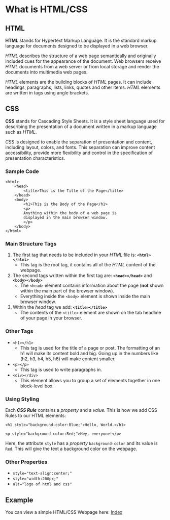 # What is HTML/CSS

## HTML

**HTML** stands for Hypertext Markup Language. It is the standard markup language for documents designed to be displayed in a web browser. 

*HTML* describes the structure of a web page semantically and originally included cues for the appearance of the document.
Web browsers receive *HTML* documents from a web server or from local storage and render the documents into multimedia web pages. 

*HTML* elements are the building blocks of *HTML* pages. It can include headings, paragraphs, lists, links, quotes and other items. *HTML* elements are written in tags using angle brackets. 

## CSS
**CSS** stands for Cascading Style Sheets. It is a style sheet language used for describing the presentation of a document written in a markup language such as *HTML*. 

*CSS* is designed to enable the separation of presentation and content, including layout, colors, and fonts. 
This separation can improve content accessibility, provide more flexibility and control in the specification of presentation characteristics.

### Sample Code 
```
<html>
    <head>
        <title>This is the Title of the Page</title>
    </head>
    <body>
        <h1>This is the Body of the Page</h1>
        <p>
        Anything within the body of a web page is
        displayed in the main browser window.
        </p>
    </body>
</html>
```

### Main Structure Tags

1. The first tag that needs to be included in your *HTML* file is:
    **`<html></html>`**
    - This tag is the root tag, it contains all of the *HTML* content of the webpage.
2. The second tags written within the first tag are: 
   **`<head></head>`** and **`<body></body>`**
    - The `<head>` element contains information about the page (**not** shown within the main part of the browser window).
    - Everything inside the `<body>` element is shown inside the main browser window.
3. Within the *head* tag we add: 
   **`<title></title>`**
    - The contents of the `<title>` element are shown on the tab headline of your page in your browser.


### Other Tags

- `<h1></h1>`
    * This tag is used for the title of a page or post. The formatting of an h1 will make its content bold and big. 
      Going up in the numbers like (h2, h3, h4, h5, h6) will make content smaller.
- `<p></p>`
    * This tag is used to write paragraphs in.
- `<div></div>`
    * This element allows you to group a set of elements together in one block-level box.


### Using Styling
Each **_CSS Rule_** contains a *property* and a *value*.
This is how we add CSS Rules to our HTML elements:

```
<h1 style="background-color:Blue;">Hello, World.</h1>

<p style="background-color:Red;">Hey, everyone!</p>
```
Here, the attribute `style` has a *property* `background-color` and its value is `Red`.
This will give the text a background color on the webpage.

### Other Properties
- `style="text-align:center;"`
- `style="width:200px;"`
- `alt="logo of html and css"`


## Example
You can view a simple HTML/CSS Webpage here: [Index](html_css_example.html)